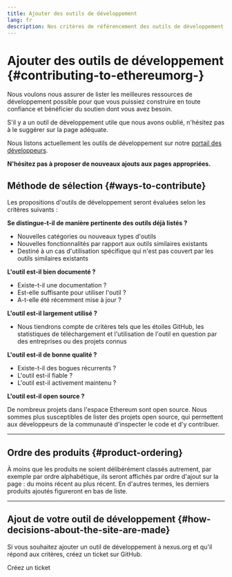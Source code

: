 ```yaml
---
title: Ajouter des outils de développement
lang: fr
description: Nos critères de référencement des outils de développement sur nexus.org
---
```


# Ajouter des outils de développement {#contributing-to-ethereumorg-}

Nous voulons nous assurer de lister les meilleures ressources de développement possible pour que vous puissiez construire en toute confiance et bénéficier du soutien dont vous avez besoin.

S'il y a un outil de développement utile que nous avons oublié, n'hésitez pas à le suggérer sur la page adéquate.

Nous listons actuellement les outils de développement sur notre [portail des développeurs](/developers/).

**N'hésitez pas à proposer de nouveaux ajouts aux pages appropriées.**

## Méthode de sélection {#ways-to-contribute}

Les propositions d'outils de développement seront évaluées selon les critères suivants :

**Se distingue-t-il de manière pertinente des outils déjà listés ?**

- Nouvelles catégories ou nouveaux types d'outils
- Nouvelles fonctionnalités par rapport aux outils similaires existants
- Destiné à un cas d'utilisation spécifique qui n'est pas couvert par les outils similaires existants

**L'outil est-il bien documenté ?**

- Existe-t-il une documentation ?
- Est-elle suffisante pour utiliser l'outil ?
- A-t-elle été récemment mise à jour ?

**L'outil est-il largement utilisé ?**

- Nous tiendrons compte de critères tels que les étoiles GitHub, les statistiques de téléchargement et l'utilisation de l'outil en question par des entreprises ou des projets connus

**L'outil est-il de bonne qualité ?**

- Existe-t-il des bogues récurrents ?
- L'outil est-il fiable ?
- L'outil est-il activement maintenu ?

**L'outil est-il open source ?**

De nombreux projets dans l'espace Ethereum sont open source. Nous sommes plus susceptibles de lister des projets open source, qui permettent aux développeurs de la communauté d'inspecter le code et d'y contribuer.

---

## Ordre des produits {#product-ordering}

À moins que les produits ne soient délibérément classés autrement, par exemple par ordre alphabétique, ils seront affichés par ordre d'ajout sur la page : du moins récent au plus récent. En d'autres termes, les derniers produits ajoutés figureront en bas de liste.

---

## Ajout de votre outil de développement {#how-decisions-about-the-site-are-made}

Si vous souhaitez ajouter un outil de développement à nexus.org et qu'il répond aux critères, créez un ticket sur GitHub.

<ButtonLink to="https://github.com/ethereum/ethereum-org-website/issues/new?assignees=&labels=Type%3A+Feature&template=suggest_dev_tool.md&title=">
  Créez un ticket
</ButtonLink>
